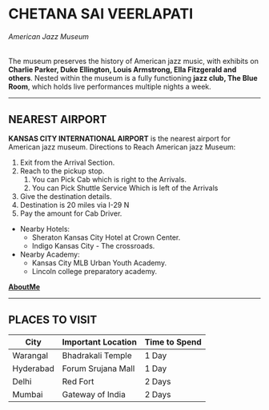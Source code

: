 # CHETANA SAI VEERLAPATI
###### American Jazz Museum
The museum preserves the history of American jazz music, with exhibits on **Charlie Parker, Duke Ellington, Louis Armstrong, Ella Fitzgerald and others**. Nested within the museum is a fully functioning **jazz club, The Blue Room**, which holds live performances multiple nights a week.

---

## NEAREST AIRPORT
**KANSAS CITY INTERNATIONAL AIRPORT** is the nearest airport for American jazz museum.
Directions to Reach American jazz Museum:
1. Exit from the Arrival Section.
2. Reach to the pickup stop.
    1. You can Pick Cab which is right to the Arrivals.
    2. You can Pick Shuttle Service Which is left of the Arrivals
3. Give the destination details.
4. Destination is 20 miles via I-29 N
5. Pay the amount for Cab Driver.

* Nearby Hotels:
    * Sheraton Kansas City Hotel at Crown Center.
    * Indigo Kansas City - The crossroads.
* Nearby Academy:
    * Kansas City MLB Urban Youth Academy.
    * Lincoln college preparatory academy.

**[AboutMe](AboutMe.md)**

---

## PLACES TO VISIT
|       City        |       Important Location      |       Time to Spend       |
| ----------------- | ----------------------------- | ------------------------- |
|    Warangal       |           Bhadrakali Temple   |           1 Day           |
|    Hyderabad      |           Forum Srujana Mall  |           1 Day           |
|    Delhi          |           Red Fort            |           2 Days          |
|    Mumbai         |           Gateway of India    |           2 Days          |

